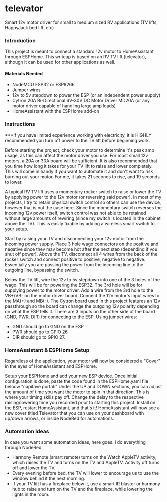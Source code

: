 # televator
Smart 12v motor driver for small to medium sized RV applications (TV lifts, HappyJack bed lift, etc)


### Introduction
This project is meant to connect a standard 12v motor to HomeAssistant through ESPHome. This writeup is based on an RV TV lift (televator), although it can be used for other applications as well.


#### Materials Needed
- NodeMCU ESP32 or ESP8266
- Jumper wires
- 12v to 5v stepdown to power the ESP (or an independent power supply)
- Cytron 20A Bi-Directional 6V-30V DC Motor Driver MD20A (or any motor driver capable of handling large amp loads)
- HomeAssistant with the ESPHome add-on


### Instructions
***If you have limited experience working with electricity, it is HIGHLY recommended you turn off power to the TV lift before beginning work.

Before starting the project, check your motor to determine it's peak amp usage, as this can affect the motor driver you use. For most small 12v motors, a 20A or 30A board will be sufficient. It is also recommended that you time how long it takes for your TV lift to raise and lower completely. This will come in handy if you want to automate it and don't want to risk burning out your motor. For me, it takes 21 seconds to rise, and 19 seconds to lower.

A typical RV TV lift uses a momentary rocker switch to raise or lower the TV by applying power to the 12v motor (or reversing said power). In most of my projects, I try to retain physical switch control so others can use the device, however that is not the case here. Since the momentary switch reverses the incoming 12v power itself, switch control was not able to be retained without large amounts of rewiring (since my switch is located in the cabinet above the TV). This is easily fixable by adding a wireless smart switch to your setup.

Start by raising your TV and disconnecting your 12v motor from the incoming power supply. Place 3 hole wago connectors on the positive and negative since they may become hot after the next step (depending if you shut off power). Above the TV, disconnect all 4 wires from the back of the rocker switch and connect positive to positive, negative to negative. Essentially you are passing the power from the incoming line to the outgoing line, bypassing the switch.

Below the TV lift, wire the 12v to 5v stepdown into one of the 3 holes of the wago. This will be for powering the ESP32. The 3rd hole will be for supplying power to the motor driver. Add a wire from the 3rd hole to the VB+/VB- on the motor driver board. Connect the 12v motor's input wires to the MA(+) and MB(-). The Cytron board used in this project features an 12v passthrough so the board can change the outgoing 12v polarity depending on what the ESP tells it. There are 3 inputs on the other side of the board (GND, PWR, DIR) for connecting to the ESP. Using jumper wires:
- GND should go to GND on the ESP
- PWR should go to GPIO 26
- DIR should go to GPIO 27.


### HomeAssistant & ESPHome Setup
Regardless of the application, your motor will now be considered a "Cover" in the eyes of HomeAssistant and ESPHome.

Setup your ESPHome and add your new ESP device. Once initial configuration is done, paste the code found in the ESPHome.yaml file beloow "capitave portal:" Under the UP and DOWN sections, you can adjust the amount of time you want the motor to spin in that direction. This is where your timing skills pay off. Change the delay to the respective raising/lowering time you recorded prior to starting this project. Install on the ESP, restart HomeAssistant, and that's it! HomeAssistant will now see a new cover titled Televator that you can use on your dashboard with up/down arrows, or inside NodeRed for automations.

### Automation Ideas
In case you want some automation ideas, here goes. I do everything through NodeRed.
- Harmony Remote (smart remote) turns on the Watch AppleTV activity, which raises the TV and turns on the TV and AppleTV. Activity off turns off and lower the TV.
- Every evening before bed, the TV will lower to encourage us to use the window behind it the next morning.
- If your TV lift has a fireplace below it, use a smart IR blaster or harmony hub to raise and turn on the TV and the fireplace, while lowering the lights in the room.

